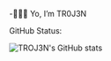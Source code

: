 -👻✌🏻 Yo, I’m TR0J3N

GitHub Status:

![TROJ3N's GitHub stats](https://github-readme-stats.vercel.app/api?TR0J3N=anuraghazra&show_icons=true&theme=tokyonight)


